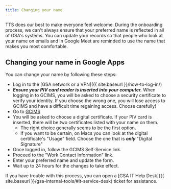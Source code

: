 ```yaml
---
title: Changing your name
---
```


TTS does our best to make everyone feel welcome. During the onboarding process, we can't always ensure that your preferred name is reflected in all of GSA's systems. You can update your records so that people who look at your name on emails and in Google Meet are reminded to use the name that makes you most comfortable.

## Changing your name in Google Apps

You can change your name by following these steps:
 - Log in to the [GSA network or a VPN]({{ site.baseurl }}/how-to-log-in/)
 - ***Ensure your PIV card reader is inserted into your computer.*** When logging in to GCIMS, you will be asked to choose a security certificate to verify your identity. If you choose the wrong one, you will lose access to GCIMS and have a difficult time regaining access.  Choose carefully!
 - Go to [GCIMS](https://gcims.gsa.gov)
 - You will be asked to choose a digital certificate. If your PIV card is inserted, there will be two certificates listed with your name on them.
     - The right choice generally seems to be the first option.
     - If you want to be certain, on Macs you can look at the digital certificate's "Usage" field. Choose the one that is ***only*** "Digital Signature"
 - Once logged in, follow the GCIMS Self-Service link.
 - Proceed to the "Work Contact Information" link.
 - Enter your preferred name and update the form.
 - Wait up to 24 hours for the changes to take effect.
 
 If you have trouble with this process, you can open a [GSA IT Help Desk]({{ site.baseurl }}/gsa-internal-tools/#it-service-desk) ticket for assistance.
